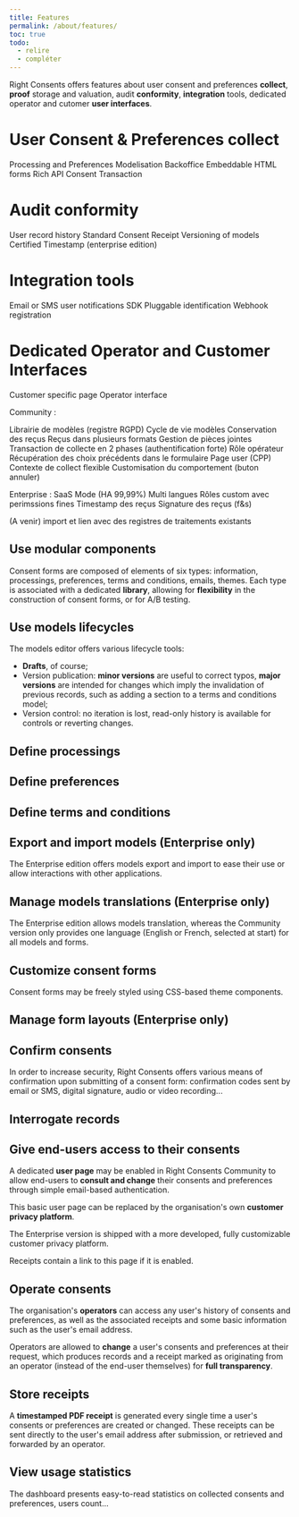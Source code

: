 ```yaml
---
title: Features
permalink: /about/features/
toc: true
todo:
  - relire
  - compléter
---
```


Right Consents offers features about user consent and preferences **collect**, **proof** storage and valuation, audit **conformity**, **integration** tools, dedicated operator and cutomer **user interfaces**.


# User Consent & Preferences collect

Processing and Preferences Modelisation Backoffice
Embeddable HTML forms
Rich API
Consent Transaction

# Audit conformity

User record history
Standard Consent Receipt
Versioning of models
Certified Timestamp (enterprise edition)

# Integration tools

Email or SMS user notifications
SDK
Pluggable identification
Webhook registration

# Dedicated Operator and Customer Interfaces

Customer specific page
Operator interface





Community :

Librairie de modèles (registre RGPD)
Cycle de vie modèles
Conservation des reçus
Reçus dans plusieurs formats
Gestion de pièces jointes
Transaction de collecte en 2 phases (authentification forte)
Rôle opérateur
Récupération des choix précédents dans le formulaire
Page user (CPP)
Contexte de collect flexible
Customisation du comportement (buton annuler)

Enterprise :
SaaS Mode (HA 99,99%)
Multi langues
Rôles custom avec perimssions fines
Timestamp des reçus
Signature des reçus (f&s)

(A venir) import et lien avec des registres de traitements existants



## Use modular components

Consent forms are composed of elements of six types: information, processings, preferences, terms and conditions, emails, themes. Each type is associated with a dedicated **library**, allowing for **flexibility** in the construction of consent forms, or for A/B testing.

## Use models lifecycles

The models editor offers various lifecycle tools:
- **Drafts**, of course;
- Version publication: **minor versions** are useful to correct typos, **major versions** are intended for changes which imply the invalidation of previous records, such as adding a section to a terms and conditions model;
- Version control: no iteration is lost, read-only history is available for controls or reverting changes.

## Define processings

## Define preferences

## Define terms and conditions

## Export and import models (Enterprise only)

The Enterprise edition offers models export and import to ease their use or allow interactions with other applications.

## Manage models translations (Enterprise only)

The Enterprise edition allows models translation, whereas the Community version only provides one language (English or French, selected at start) for all models and forms.

## Customize consent forms

Consent forms may be freely styled using CSS-based theme components.

## Manage form layouts (Enterprise only)

## Confirm consents

In order to increase security, Right Consents offers various means of confirmation upon submitting of a consent form: confirmation codes sent by email or SMS, digital signature, audio or video recording...

## Interrogate records

## Give end-users access to their consents

A dedicated **user page** may be enabled in Right Consents Community to allow end-users to **consult and change** their consents and preferences through simple email-based authentication.

This basic user page can be replaced by the organisation's own **customer privacy platform**.

The Enterprise version is shipped with a more developed, fully customizable customer privacy platform.

Receipts contain a link to this page if it is enabled.

## Operate consents

The organisation's **operators** can access any user's history of consents and preferences, as well as the associated receipts and some basic information such as the user's email address.

Operators are allowed to **change** a user's consents and preferences at their request, which produces records and a receipt marked as originating from an operator (instead of the end-user themselves) for **full transparency**.

## Store receipts

A **timestamped PDF receipt** is generated every single time a user's consents or preferences are created or changed. These receipts can be sent directly to the user's email address after submission, or retrieved and forwarded by an operator.

## View usage statistics

The dashboard presents easy-to-read statistics on collected consents and preferences, users count...
